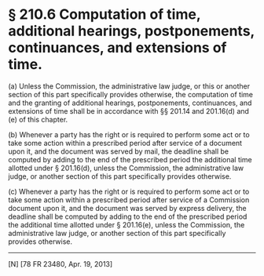 # § 210.6   Computation of time, additional hearings, postponements, continuances, and extensions of time.

(a) Unless the Commission, the administrative law judge, or this or another section of this part specifically provides otherwise, the computation of time and the granting of additional hearings, postponements, continuances, and extensions of time shall be in accordance with §§ 201.14 and 201.16(d) and (e) of this chapter.


(b) Whenever a party has the right or is required to perform some act or to take some action within a prescribed period after service of a document upon it, and the document was served by mail, the deadline shall be computed by adding to the end of the prescribed period the additional time allotted under § 201.16(d), unless the Commission, the administrative law judge, or another section of this part specifically provides otherwise.


(c) Whenever a party has the right or is required to perform some act or to take some action within a prescribed period after service of a Commission document upon it, and the document was served by express delivery, the deadline shall be computed by adding to the end of the prescribed period the additional time allotted under § 201.16(e), unless the Commission, the administrative law judge, or another section of this part specifically provides otherwise.



---

[N] [78 FR 23480, Apr. 19, 2013]




